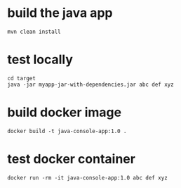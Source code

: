 # build the java app
```
mvn clean install
```

# test locally
```
cd target
java -jar myapp-jar-with-dependencies.jar abc def xyz
```

# build docker image
```
docker build -t java-console-app:1.0 .
```

# test docker container
```
docker run -rm -it java-console-app:1.0 abc def xyz

```